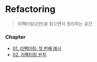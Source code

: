 # Refactoring

> 리팩터링(2판)을 읽으면서 정리하는 공간

### Chapter

- [01. 리팩터링: 첫 번째 예시](./Chapter01/chapter1.md)
- [02. 리팩터링 원칙](./Chapter02/README.md)
